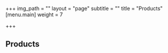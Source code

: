 +++
img_path = ""
layout = "page"
subtitle = ""
title = "Products"
[menu.main]
weight = 7

+++
<h2>Products</h2>